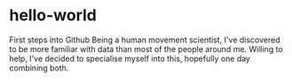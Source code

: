 # hello-world
First steps into Github
Being a human movement scientist, I've discovered to be more familiar with data than most of the people around me. Willing to help, I've decided to specialise myself into this, hopefully one day combining both.
